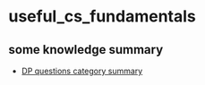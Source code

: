 # useful_cs_fundamentals

## some knowledge summary
* [DP questions category summary](https://chengzhaoxi.xyz/42296.html)
